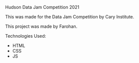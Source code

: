 Hudson Data Jam Competition 2021

This was made for the Data Jam Competition by Cary Institute.

This project was made by Farohan.

Technologies Used:
- HTML
- CSS
- JS
